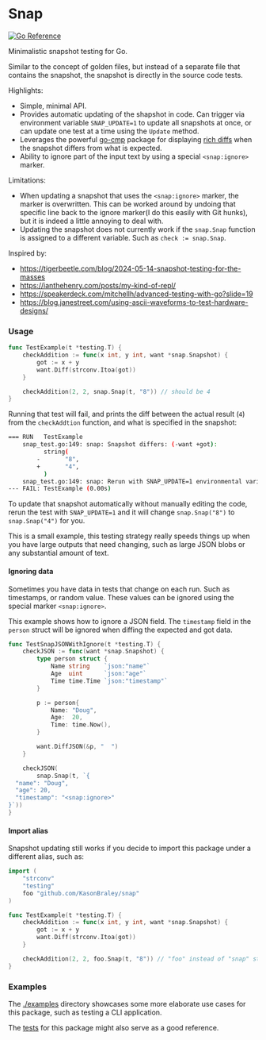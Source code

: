 # Snap

[![Go Reference](https://pkg.go.dev/badge/github.com/KasonBraley/snap.svg)](https://pkg.go.dev/github.com/KasonBraley/snap)

Minimalistic snapshot testing for Go.

Similar to the concept of golden files, but instead of a separate file that contains the snapshot,
the snapshot is directly in the source code tests.

Highlights:

- Simple, minimal API.
- Provides automatic updating of the shapshot in code. Can trigger via environment variable `SNAP_UPDATE=1`
  to update all snapshots at once, or can update one test at a time using the `Update` method.
- Leverages the powerful [go-cmp](https://github.com/google/go-cmp) package for displaying [rich diffs](#usage)
  when the snapshot differs from what is expected.
- Ability to ignore part of the input text by using a special `<snap:ignore>` marker.

Limitations:

- When updating a snapshot that uses the `<snap:ignore>` marker, the marker is overwritten. This can be
  worked around by undoing that specific line back to the ignore marker(I do this easily with Git hunks),
  but it is indeed a little annoying to deal with.
- Updating the snapshot does not currently work if the `snap.Snap` function is assigned to a different variable.
  Such as `check := snap.Snap`.

Inspired by:

- https://tigerbeetle.com/blog/2024-05-14-snapshot-testing-for-the-masses
- https://ianthehenry.com/posts/my-kind-of-repl/
- https://speakerdeck.com/mitchellh/advanced-testing-with-go?slide=19
- https://blog.janestreet.com/using-ascii-waveforms-to-test-hardware-designs/

### Usage

```go
func TestExample(t *testing.T) {
    checkAddition := func(x int, y int, want *snap.Snapshot) {
        got := x + y
        want.Diff(strconv.Itoa(got))
    }

    checkAddition(2, 2, snap.Snap(t, "8")) // should be 4
}
```

Running that test will fail, and prints the diff between the actual result (`4`) from the `checkAddtion`
function, and what is specified in the snapshot:

```bash
=== RUN   TestExample
    snap_test.go:149: snap: Snapshot differs: (-want +got):
          string(
        -       "8",
        +       "4",
          )
    snap_test.go:149: snap: Rerun with SNAP_UPDATE=1 environmental variable to update the snapshot.
--- FAIL: TestExample (0.00s)
```

To update that snapshot automatically without manually editing the code, rerun the test with `SNAP_UPDATE=1`
and it will change `snap.Snap("8")` to `snap.Snap("4")` for you.

This is a small example, this testing strategy really speeds things up when you have large outputs
that need changing, such as large JSON blobs or any substantial amount of text.

#### Ignoring data

Sometimes you have data in tests that change on each run. Such as timestamps, or random value.
These values can be ignored using the special marker `<snap:ignore>`.

This example shows how to ignore a JSON field. The `timestamp` field in the `person` struct will be ignored when diffing the
expected and got data.

```go
func TestSnapJSONWithIgnore(t *testing.T) {
    checkJSON := func(want *snap.Snapshot) {
        type person struct {
            Name string    `json:"name"`
            Age  uint      `json:"age"`
            Time time.Time `json:"timestamp"`
        }

        p := person{
            Name: "Doug",
            Age:  20,
            Time: time.Now(),
        }

        want.DiffJSON(&p, "  ")
    }

    checkJSON(
        snap.Snap(t, `{
  "name": "Doug",
  "age": 20,
  "timestamp": "<snap:ignore>"
}`))
}
```

#### Import alias

Snapshot updating still works if you decide to import this package under a different alias, such as:

```go
import (
    "strconv"
    "testing"
    foo "github.com/KasonBraley/snap"
)

func TestExample(t *testing.T) {
    checkAddition := func(x int, y int, want *snap.Snapshot) {
        got := x + y
        want.Diff(strconv.Itoa(got))
    }

    checkAddition(2, 2, foo.Snap(t, "8")) // "foo" instead of "snap" still works when using SNAP_UPDATE=1
}
```

### Examples

The [./examples](./examples) directory showcases some more elaborate use cases for this package, such
as testing a CLI application.

The [tests](./snap_test.go) for this package might also serve as a good reference.
